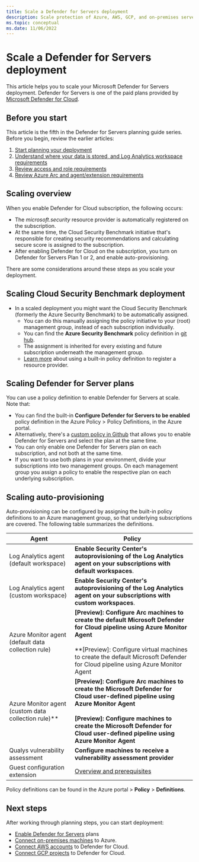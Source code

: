```yaml
---
title: Scale a Defender for Servers deployment 
description: Scale protection of Azure, AWS, GCP, and on-premises servers with Defender for Servers 
ms.topic: conceptual
ms.date: 11/06/2022
---
```

# Scale a Defender for Servers deployment

This article helps you to scale your Microsoft Defender for Servers deployment. Defender for Servers is one of the paid plans provided by [Microsoft Defender for Cloud](defender-for-cloud-introduction.md).

## Before you start

This article is the fifth in the Defender for Servers planning guide series. Before you begin, review the earlier articles:

1. [Start planning your deployment](plan-defender-for-servers.md)
1. [Understand where your data is stored, and Log Analytics workspace requirements](plan-defender-for-servers-data-workspace.md)
1. [Review access and role requirements](plan-defender-for-servers-roles.md)
1. [Review Azure Arc and agent/extension requirements](plan-defender-for-servers-agents.md)


 
## Scaling overview

When you enable Defender for Cloud subscription, the following occurs:

- The *microsoft.security* resource provider is automatically registered on the subscription.
- At the same time, the Cloud Security Benchmark initiative that's responsible for creating security recommendations and calculating secure score is assigned to the subscription.
- After enabling Defender for Cloud on the subscription, you turn on  Defender for Servers Plan 1 or 2, and enable auto-provisioning.


There are some considerations around these steps as you scale your deployment.

## Scaling Cloud Security Benchmark deployment

- In a scaled deployment you might want the Cloud Security Benchmark (formerly the Azure Security Benchmark) to be automatically assigned.
    - You can do this manually assigning the policy initiative to your (root) management group, instead of each subscription individually.
    - You can find the **Azure Security Benchmark** policy definition in [git hub](https://github.com/Azure/azure-policy/blob/master/built-in-policies/policySetDefinitions/Security%20Center/AzureSecurityCenter.json).
    - The assignment is inherited for every existing and future subscription underneath the management group.
    - [Learn more](onboard-management-group.md) about using a built-in policy definition to register a resource provider.


## Scaling Defender for Server plans

You can use a policy definition to enable Defender for Servers at scale. Note that:

- You can find the built-in **Configure Defender for Servers to be enabled** policy definition in the Azure Policy > Policy Definitions, in the Azure portal.
- Alternatively, there's a [custom policy in Github](https://github.com/Azure/Microsoft-Defender-for-Cloud/tree/main/Policy/Enable%20Defender%20for%20Servers%20plans) that allows you to enable Defender for Servers and select the plan at the same time.
- You can only enable one Defender for Servers plan on each subscription, and not both at the same time.
- If you want to use both plans in your environment, divide your subscriptions into two management groups. On each management group you assign a policy to enable the respective plan on each underlying subscription.


## Scaling auto-provisioning 

Auto-provisioning can be configured by assigning the built-in policy definitions to an Azure management group, so that underlying subscriptions are covered. The following table summarizes the definitions. 


Agent | Policy
---  | ---
Log Analytics agent (default workspace) | **Enable Security Center's autoprovisioning of the Log Analytics agent on your subscriptions with default workspaces**.
Log Analytics agent (custom workspace) | **Enable Security Center's autoprovisioning of the Log Analytics agent on your subscriptions with custom workspaces**.
Azure Monitor agent (default data collection rule) | **[Preview]: Configure Arc machines to create the default Microsoft Defender for Cloud pipeline using Azure Monitor Agent**<br/><br/> **[Preview]: Configure virtual machines to create the default Microsoft Defender for Cloud pipeline using Azure Monitor Agent
Azure Monitor agent (custom data collection rule)** | **[Preview]: Configure Arc machines to create the Microsoft Defender for Cloud user-defined pipeline using Azure Monitor Agent**<br/><br/> **[Preview]: Configure machines to create the Microsoft Defender for Cloud user-defined pipeline using Azure Monitor Agent**
Qualys vulnerability assessment | **Configure machines to receive a vulnerability assessment provider** 
Guest configuration extension | [Overview and prerequisites](../virtual-machines/extensions/guest-configuration.md)

Policy definitions can be found in the Azure portal > **Policy** > **Definitions**.



## Next steps

After working through planning steps, you can start deployment:

- [Enable Defender for Servers](enable-enhanced-security.md) plans
- [Connect on-premises machines](quickstart-onboard-aws.md) to Azure.
- [Connect AWS accounts](quickstart-onboard-aws.md) to Defender for Cloud.
- [Connect GCP projects](quickstart-onboard-gcp.md) to Defender for Cloud.
